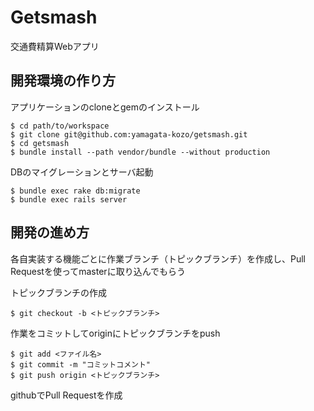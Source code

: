 Getsmash
======================
交通費精算Webアプリ


開発環境の作り方
----------------------

アプリケーションのcloneとgemのインストール

```shell
$ cd path/to/workspace  
$ git clone git@github.com:yamagata-kozo/getsmash.git  
$ cd getsmash  
$ bundle install --path vendor/bundle --without production  
```

DBのマイグレーションとサーバ起動

```shell
$ bundle exec rake db:migrate  
$ bundle exec rails server  
```


開発の進め方
-----------------
各自実装する機能ごとに作業ブランチ（トピックブランチ）を作成し、Pull Requestを使ってmasterに取り込んでもらう

トピックブランチの作成

```shell
$ git checkout -b <トピックブランチ>
```

作業をコミットしてoriginにトピックブランチをpush

```shell
$ git add <ファイル名>
$ git commit -m "コミットコメント"
$ git push origin <トピックブランチ>
```

githubでPull Requestを作成
